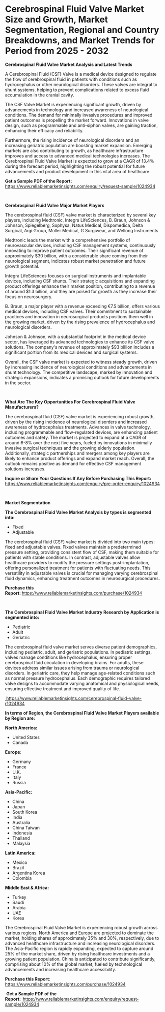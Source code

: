 <p><h1>Cerebrospinal Fluid Valve Market Size and Growth, Market Segmentation, Regional and Country Breakdowns, and Market Trends for Period from 2025 -  2032</h1></p><p><strong>Cerebrospinal Fluid Valve Market Analysis and Latest Trends</strong></p>
<p><p>A Cerebrospinal Fluid (CSF) Valve is a medical device designed to regulate the flow of cerebrospinal fluid in patients with conditions such as hydrocephalus or other neurological disorders. These valves are integral to shunt systems, helping to prevent complications related to excess fluid accumulation in the cranial cavity. </p><p>The CSF Valve Market is experiencing significant growth, driven by advancements in technology and increased awareness of neurological conditions. The demand for minimally invasive procedures and improved patient outcomes is propelling the market forward. Innovations in valve design, such as programmable and anti-siphon valves, are gaining traction, enhancing their efficacy and reliability. </p><p>Furthermore, the rising incidence of neurological disorders and an increasing geriatric population are boosting market expansion. Emerging markets are also contributing to growth, as healthcare infrastructure improves and access to advanced medical technologies increases. The Cerebrospinal Fluid Valve Market is expected to grow at a CAGR of 13.4% during the forecast period, highlighting the robust potential for future advancements and product development in this vital area of healthcare.</p></p>
<p><strong>Get a Sample PDF of the Report:&nbsp;</strong> <a href="https://www.reliablemarketinsights.com/enquiry/request-sample/1024934?utm_campaign=2757&utm_medium=2&utm_source=Github&utm_content=ia&utm_term=18042025&utm_id=cerebrospinal-fluid-valve">https://www.reliablemarketinsights.com/enquiry/request-sample/1024934</a></p>
<p>&nbsp;</p>
<p><strong>Cerebrospinal Fluid Valve Major Market Players</strong></p>
<p><p>The cerebrospinal fluid (CSF) valve market is characterized by several key players, including Medtronic, Integra LifeSciences, B. Braun, Johnson & Johnson, Spiegelberg, Sophysa, Natus Medical, Dispomedica, Delta Surgical, Argi Group, Moller Medical, G Surgiwear, and Wellong Instruments. </p><p>Medtronic leads the market with a comprehensive portfolio of neurovascular devices, including CSF management systems, continuously innovating to improve patient outcomes. Their significant revenue of approximately $30 billion, with a considerable share coming from their neurological segment, indicates robust market penetration and future growth potential.</p><p>Integra LifeSciences focuses on surgical instruments and implantable devices, including CSF shunts. Their strategic acquisitions and expanding product offerings enhance their market position, contributing to a revenue of around $1.3 billion, and they are poised for growth as they increase their focus on neurosurgery.</p><p>B. Braun, a major player with a revenue exceeding €7.5 billion, offers various medical devices, including CSF valves. Their commitment to sustainable practices and innovation in neurosurgical products positions them well in the growing market, driven by the rising prevalence of hydrocephalus and neurological disorders.</p><p>Johnson & Johnson, with a substantial footprint in the medical device sector, has leveraged its advanced technologies to enhance its CSF valve solutions. The company's revenue of approximately $93 billion includes a significant portion from its medical devices and surgical systems.</p><p>Overall, the CSF valve market is expected to witness steady growth, driven by increasing incidence of neurological conditions and advancements in shunt technology. The competitive landscape, marked by innovation and strategic expansions, indicates a promising outlook for future developments in the sector.</p></p>
<p>&nbsp;</p>
<p><strong>What Are The Key Opportunities For Cerebrospinal Fluid Valve Manufacturers?</strong></p>
<p><p>The cerebrospinal fluid (CSF) valve market is experiencing robust growth, driven by the rising incidence of neurological disorders and increased awareness of hydrocephalus treatments. Advances in valve technology, including programmable and flow-regulated devices, are enhancing patient outcomes and safety. The market is projected to expand at a CAGR of around 6-8% over the next five years, fueled by innovations in minimally invasive surgical techniques and the growing elderly population. Additionally, strategic partnerships and mergers among key players are likely to enhance product offerings and expand market reach. Overall, the outlook remains positive as demand for effective CSF management solutions increases.</p></p>
<p><strong>Inquire or Share Your Questions If Any Before Purchasing This Report:</strong> <a href="https://www.reliablemarketinsights.com/enquiry/pre-order-enquiry/1024934?utm_campaign=2757&utm_medium=2&utm_source=Github&utm_content=ia&utm_term=18042025&utm_id=cerebrospinal-fluid-valve">https://www.reliablemarketinsights.com/enquiry/pre-order-enquiry/1024934</a></p>
<p>&nbsp;</p>
<p><strong>Market Segmentation</strong></p>
<p><strong>The Cerebrospinal Fluid Valve Market Analysis by types is segmented into:</strong></p>
<p><ul><li>Fixed</li><li>Adjustable</li></ul></p>
<p><p>The cerebrospinal fluid (CSF) valve market is divided into two main types: fixed and adjustable valves. Fixed valves maintain a predetermined pressure setting, providing consistent flow of CSF, making them suitable for patients with stable conditions. In contrast, adjustable valves allow healthcare providers to modify the pressure settings post-implantation, offering personalized treatment for patients with fluctuating needs. This versatility in adjustable valves is crucial for managing varying cerebrospinal fluid dynamics, enhancing treatment outcomes in neurosurgical procedures.</p></p>
<p><strong>Purchase this Report:&nbsp;</strong><a href="https://www.reliablemarketinsights.com/purchase/1024934?utm_campaign=2757&utm_medium=2&utm_source=Github&utm_content=ia&utm_term=18042025&utm_id=cerebrospinal-fluid-valve">https://www.reliablemarketinsights.com/purchase/1024934</a></p>
<p>&nbsp;</p>
<p><strong>The Cerebrospinal Fluid Valve Market Industry Research by Application is segmented into:</strong></p>
<p><ul><li>Pediatric</li><li>Adult</li><li>Geriatric</li></ul></p>
<p><p>The cerebrospinal fluid valve market serves diverse patient demographics, including pediatric, adult, and geriatric populations. In pediatric settings, valves manage conditions like hydrocephalus, ensuring proper cerebrospinal fluid circulation in developing brains. For adults, these devices address similar issues arising from trauma or neurological disorders. In geriatric care, they help manage age-related conditions such as normal pressure hydrocephalus. Each demographic requires tailored valve designs to accommodate varying anatomical and physiological needs, ensuring effective treatment and improved quality of life.</p></p>
<p><a href="https://www.reliablemarketinsights.com/cerebrospinal-fluid-valve-r1024934?utm_campaign=2757&utm_medium=2&utm_source=Github&utm_content=ia&utm_term=18042025&utm_id=cerebrospinal-fluid-valve">&nbsp;https://www.reliablemarketinsights.com/cerebrospinal-fluid-valve-r1024934</a></p>
<p><strong>In terms of Region, the Cerebrospinal Fluid Valve Market Players available by Region are:</strong></p>
<p>
    <p> <strong> North America: </strong>
        <ul>
            <li>United States</li>
            <li>Canada</li>
        </ul>
        </p> 
    <p> <strong> Europe: </strong>
        <ul>
            <li>Germany</li>
            <li>France</li>
            <li>U.K.</li>
            <li>Italy</li>
            <li>Russia</li>
        </ul>
        </p> 
    <p> <strong> Asia-Pacific: </strong>
        <ul>
            <li>China</li>
            <li>Japan</li>
            <li>South Korea</li>
            <li>India</li>
            <li>Australia</li>
            <li>China Taiwan</li>
            <li>Indonesia</li>
            <li>Thailand</li>
            <li>Malaysia</li>
        </ul>
        </p> 
    <p> <strong> Latin America: </strong>
        <ul>
            <li>Mexico</li>
            <li>Brazil</li>
            <li>Argentina Korea</li>
            <li>Colombia</li>
        </ul>
        </p> 
    <p> <strong> Middle East & Africa: </strong>
        <ul>
            <li>Turkey</li>
            <li>Saudi</li>
            <li>Arabia</li>
            <li>UAE</li>
            <li>Korea</li>
        </ul>
    </p>
    </p>
<p><p>The Cerebrospinal Fluid Valve Market is experiencing robust growth across various regions. North America and Europe are projected to dominate the market, holding shares of approximately 35% and 30%, respectively, due to advanced healthcare infrastructure and increasing neurological disorders. The Asia-Pacific region is rapidly expanding, expected to capture around 25% of the market share, driven by rising healthcare investments and a growing patient population. China is anticipated to contribute significantly, comprising about 10% of the global market, fueled by technological advancements and increasing healthcare accessibility.</p></p>
<p><strong>Purchase this Report: </strong><a href="https://www.reliablemarketinsights.com/purchase/1024934?utm_campaign=2757&utm_medium=2&utm_source=Github&utm_content=ia&utm_term=18042025&utm_id=cerebrospinal-fluid-valve">https://www.reliablemarketinsights.com/purchase/1024934</a></p>
<p>&nbsp;<strong>Get a Sample PDF of the Report:&nbsp;&nbsp;</strong><a href="https://www.reliablemarketinsights.com/enquiry/request-sample/1024934?utm_campaign=2757&utm_medium=2&utm_source=Github&utm_content=ia&utm_term=18042025&utm_id=cerebrospinal-fluid-valve">https://www.reliablemarketinsights.com/enquiry/request-sample/1024934</a></p>
<p><strong></strong></p>
<p><p></p><p></p><p></p></p>